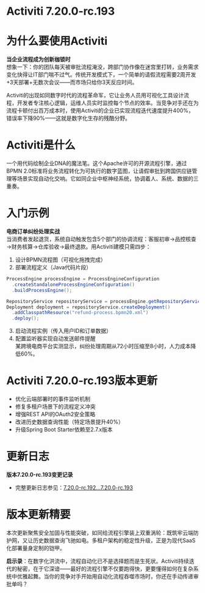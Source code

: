 # Activiti 7.20.0-rc.193
# 为什么要使用Activiti  
**当企业流程成为创新枷锁时**  
想象一下：你的团队每天被审批流程淹没，跨部门协作像在迷宫里打转，业务需求变化快得让IT部门喘不过气。传统开发模式下，一个简单的请假流程需要2周开发+3天部署+无数次会议——而市场只给你3天反应时间。  

Activiti的出现如同数字时代的流程革命军，它让业务人员用可视化工具设计流程，开发者专注核心逻辑，运维人员实时监控每个节点的效率。当竞争对手还在为流程卡顿付出百万成本时，使用Activiti的企业已实现流程迭代速度提升400%，错误率下降90%——这就是数字化生存的残酷分野。  

# Activiti是什么  
一个用代码绘制企业DNA的魔法笔。这个Apache许可的开源流程引擎，通过BPMN 2.0标准将业务流程转化为可执行的数字蓝图，让请假审批到跨国供应链管理等场景实现自动化交响。它如同企业中枢神经系统，协调着人、系统、数据的三重奏。  

# 入门示例  
**电商订单纠纷处理实战**  
当消费者发起退货，系统自动触发包含5个部门的协调流程：客服初审→品控核查→财务核算→仓库验收→最终退款。用Activiti建模只需四步：  

1. 设计BPMN流程图（可视化拖拽完成）  
2. 部署流程定义（Java代码片段）  
```java
ProcessEngine processEngine = ProcessEngineConfiguration
  .createStandaloneProcessEngineConfiguration()
  .buildProcessEngine();

RepositoryService repositoryService = processEngine.getRepositoryService();
Deployment deployment = repositoryService.createDeployment()
  .addClasspathResource("refund-process.bpmn20.xml")
  .deploy();
```
3. 启动流程实例（传入用户ID和订单数据）  
4. 配置监听器实现自动发送邮件提醒  
某跨境电商平台实测显示，纠纷处理周期从72小时压缩至8小时，人力成本降低60%。  

# Activiti 7.20.0-rc.193版本更新  
- 优化云端部署时的事件监听机制  
- 修复多租户场景下的流程定义冲突  
- 增强REST API的OAuth2安全策略  
- 改进历史数据查询性能（特定场景提升40%）  
- 升级Spring Boot Starter依赖至2.7.x版本  

# 更新日志  
**版本7.20.0-rc.193变更记录**  
- 完整更新日志参见：[7.20.0-rc.192...7.20.0-rc.193](https://github.com/Activiti/Activiti/compare/7.20.0-rc.192...7.20.0-rc.193)  

# 版本更新精要  
本次更新聚焦安全加固与性能突破，如同给流程引擎装上双重涡轮：既筑牢云端防护网，又让历史数据查询飞驰如电。多租户架构的稳定性升级，正是为现代SaaS化部署量身定制的铠甲。  

**启示录**：在数字化洪流中，流程自动化已不是选择题而是生死状。Activiti持续迭代的秘密，在于它深谙——最好的流程引擎不仅要跑得快，更要懂得如何在复杂系统中优雅起舞。当你的竞争对手开始用自动化流程吞噬市场时，你还在手动传递审批单吗？